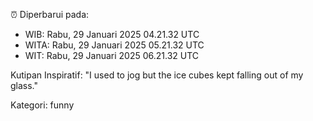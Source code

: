 ⏰ Diperbarui pada:
- WIB: Rabu, 29 Januari 2025 04.21.32 UTC
- WITA: Rabu, 29 Januari 2025 05.21.32 UTC
- WIT: Rabu, 29 Januari 2025 06.21.32 UTC

Kutipan Inspiratif:
"I used to jog but the ice cubes kept falling out of my glass."


Kategori: funny

